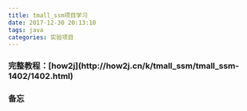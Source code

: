 ```yaml
---
title: tmall_ssm项目学习
date: 2017-12-30 20:13:10
tags: java
categories: 实验项目
---
```


<h3>完整教程：[how2j](http://how2j.cn/k/tmall_ssm/tmall_ssm-1402/1402.html)</h3>

<h3>备忘</h3>
